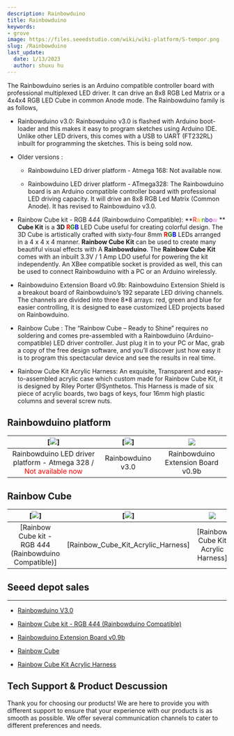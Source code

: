 ```yaml
---
description: Rainbowduino
title: Rainbowduino
keywords:
- grove
image: https://files.seeedstudio.com/wiki/wiki-platform/S-tempor.png
slug: /Rainbowduino
last_update:
  date: 1/13/2023
  author: shuxu hu
---
```

The Rainbowduino series is an Arduino compatible controller board with professional multiplexed LED driver. It can drive an 8x8 RGB Led Matrix or a 4x4x4 RGB LED Cube in common Anode mode. The Rainbowduino family is as follows,

*   Rainbowduino v3.0: Rainbowduino v3.0 is flashed with Arduino boot-loader and this makes it easy to program sketches using Arduino IDE. Unlike other LED drivers, this comes with a USB to UART (FT232RL) inbuilt for programming the sketches. This is being sold now.

*   Older versions :

    *   Rainbowduino LED driver platform - Atmega 168: Not available now.

    *   Rainbowduino LED driver platform - ATmega328: The Rainbowduino board is an Arduino compatible controller board with professional LED driving capacity. It will drive an 8x8 RGB Led Matrix (Common Anode). It has revised to Rainbowduino v3.0.

*   Rainbow Cube kit - RGB 4*4*4 (Rainbowduino Compatible): **<font color="Red">R</font><font color="Orange">a</font><font color="Yellow">i</font><font color="Green">n</font><font color="Blue">b</font><font color="Indigo">o</font><font color="Violet">w</font> ** **Cube Kit** is a **3D<font color="red"> R</font><font color="green">G</font><font color="blue">B</font>** LED Cube useful for creating colorful design. The 3D Cube is artistically crafted with sixty-four 8mm **<font color="red">R</font><font color="green">G</font><font color="blue">B</font>** LEDs arranged in a 4 x 4 x 4 manner. **Rainbow Cube Kit** can be used to create many beautiful visual effects with A **Rainbowduino**. The **Rainbow Cube Kit** comes with an inbuilt 3.3V / 1 Amp LDO useful for  powering the kit independently. An XBee compatible socket is provided as well, this can be used to connect Rainbowduino with a PC or an Arduino wirelessly.

*   Rainbowduino Extension Board v0.9b: Rainbowduino Extension Shield is a breakout board of Rainbowduino’s 192 separate LED driving channels. The channels are divided into three 8*8 arrays: red, green and blue for easier controlling, it is designed to ease customized LED projects based on Rainbowduino.

*   Rainbow Cube : The “Rainbow Cube – Ready to Shine” requires no soldering and comes pre-assembled with a Rainbowduino (Arduino-compatible) LED driver controller. Just plug it in to your PC or Mac, grab a copy of the free design software, and you’ll discover just how easy it is to program this spectacular device and see the results in real time.

*   Rainbow Cube Kit Acrylic Harness: An exquisite, Transparent and easy-to-assembled acrylic case which custom made for Rainbow Cube Kit, it is designed by Riley Porter @Synthetos. This Harness is made of six piece of acrylic boards, two bags of keys, four 16mm high plastic columns and several screw nuts.

##   Rainbowduino platform

|[![](https://files.seeedstudio.com/wiki/Rainbowduino/img/RAINBOW-Rainbowduino_LRG.jpg)]|[![](https://files.seeedstudio.com/wiki/Rainbowduino/img/Rainbowduino_V3.0.jpg)]|![](https://files.seeedstudio.com/wiki/Rainbowduino/img/Rainbowshield.jpg)|
|:---:|:---:|:---:|
|Rainbowduino LED driver platform - Atmega 328 / <font color="red">Not available now</font>| Rainbowduino v3.0|Rainbowduino Extension Board v0.9b|


##   Rainbow Cube

|[![](https://files.seeedstudio.com/wiki/Rainbowduino/img/Rainbowcuben.jpg)]|[![](https://files.seeedstudio.com/wiki/Rainbowduino/img/Rainbow_Cube_Assembled.jpg)]|![](https://files.seeedstudio.com/wiki/Rainbowduino/img/acrycubebox.jpg)|
|:---:|:---:|:---:|
|[Rainbow Cube kit - RGB 4*4*4 (Rainbowduino Compatible)]|[Rainbow_Cube_Kit_Acrylic_Harness]|[Rainbow Cube Kit Acrylic Harness]


##   Seeed depot sales
---
*   [Rainbowduino V3.0](https://www.seeedstudio.com/depot/rainbowduino-led-driver-platform-atmega-328-p-371.html?cPath=132_133)

*   [Rainbow Cube kit - RGB 4*4*4 (Rainbowduino Compatible)](https://www.seeedstudio.com/depot/rainbow-cube-kit-rgb-4x4x4-rainbowduino-compatible-p-596.html?cPath=138)

*   [Rainbowduino Extension Board v0.9b](https://www.seeedstudio.com/depot/rainbowduino-extension-board-v09b-p-692.html?cPath=175_177)

*   [Rainbow Cube](https://www.seeedstudio.com/depot/rainbow-cube-kit-assembled-p-998.html?cPath=138)

*   [Rainbow Cube Kit Acrylic Harness](https://www.seeedstudio.com/depot/rainbow-cube-kit-acrylic-harness-p-1021.html?cPath=178_184)

## Tech Support & Product Descussion

Thank you for choosing our products! We are here to provide you with different support to ensure that your experience with our products is as smooth as possible. We offer several communication channels to cater to different preferences and needs.

<div class="button_tech_support_container">
<a href="https://forum.seeedstudio.com/" class="button_forum"></a> 
<a href="https://www.seeedstudio.com/contacts" class="button_email"></a>
</div>

<div class="button_tech_support_container">
<a href="https://discord.gg/eWkprNDMU7" class="button_discord"></a> 
<a href="https://github.com/Seeed-Studio/wiki-documents/discussions/69" class="button_discussion"></a>
</div>
